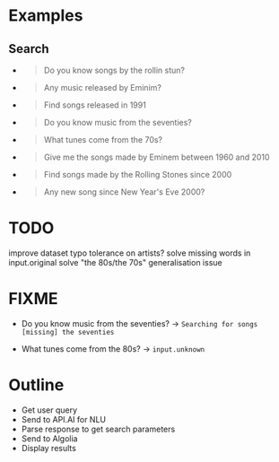 # Examples

## Search
- > Do you know songs by the rollin stun?
- > Any music released by Eminim?  
- > Find songs released in 1991  
- > Do you know music from the seventies?  
- > What tunes come from the 70s?  
- > Give me the songs made by Eminem between 1960 and 2010  
- > Find songs made by the Rolling Stones since 2000  
- > Any new song since New Year's Eve 2000?     

# TODO

improve dataset
typo tolerance on artists?
solve missing words in input.original
solve "the 80s/the 70s" generalisation issue
# FIXME

- Do you know music from the seventies?
-> `Searching for songs [missing] the seventies`

- What tunes come from the 80s?
-> `input.unknown`

# Outline
- Get user query
- Send to API.AI for NLU
- Parse response to get search parameters
- Send to Algolia
- Display results
